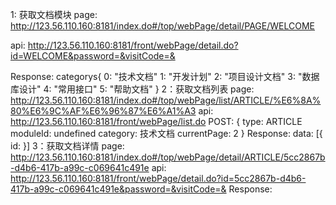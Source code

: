 1: 获取文档模块
page: http://123.56.110.160:8181/index.do#/top/webPage/detail/PAGE/WELCOME

api: http://123.56.110.160:8181/front/webPage/detail.do?id=WELCOME&password=&visitCode=&
  
  Response: categorys{
    0: "技术文档"
    1: "开发计划"
    2: "项目设计文档"
    3: "数据库设计"
    4: "常用接口"
    5: "帮助文档"
  }
2：获取文档列表
page: http://123.56.110.160:8181/index.do#/top/webPage/list/ARTICLE/%E6%8A%80%E6%9C%AF%E6%96%87%E6%A1%A3
api: http://123.56.110.160:8181/front/webPage/list.do 
  POST: {
    type: ARTICLE
    moduleId: undefined
    category: 技术文档
    currentPage: 2
  }
  Response: data: [{
    id: 
  }]
3：获取文档详情
page: http://123.56.110.160:8181/index.do#/top/webPage/detail/ARTICLE/5cc2867b-d4b6-417b-a99c-c069641c491e
api: http://123.56.110.160:8181/front/webPage/detail.do?id=5cc2867b-d4b6-417b-a99c-c069641c491e&password=&visitCode=&
  Response: 